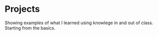 # Projects
Showing examples of what I learned using knowlege in and out of class. Starting from the basics.
